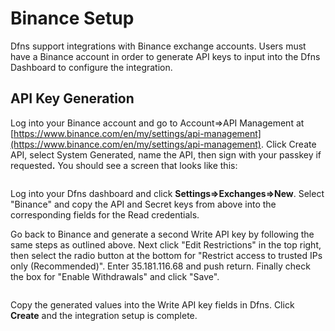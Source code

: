 # Binance Setup

Dfns support integrations with Binance exchange accounts.  Users must have a Binance account in order to generate API keys to input into the Dfns Dashboard to configure the integration.

## API Key Generation

Log into your Binance account and go to Account=>API Management at [https://www.binance.com/en/my/settings/api-management](https://www.binance.com/en/my/settings/api-management).   Click Create API, select System Generated, name the API, then sign with your passkey if requeste&#x64;**.**   You should see a screen that looks like this:

<figure><img src="../../../.gitbook/assets/Screenshot 2024-10-23 at 11.52.01 AM.png" alt=""><figcaption></figcaption></figure>

Log into your Dfns dashboard and click **Settings=>Exchanges=>New**.  Select "Binance" and copy the API and Secret keys from above into the corresponding fields for the Read credentials. &#x20;

Go back to Binance and generate a second Write API key by following the same steps as outlined above.  Next click "Edit Restrictions" in the top right, then select the radio button at the bottom for "Restrict access to trusted IPs only (Recommended)".  Enter 35.181.116.68 and push return.  Finally check the box for "Enable Withdrawals" and click "Save". &#x20;

<figure><img src="../../../.gitbook/assets/Screenshot 2024-10-23 at 11.56.44 AM.png" alt=""><figcaption></figcaption></figure>

Copy the generated values into the Write API key fields in Dfns. Click **Create** and the integration setup is complete.&#x20;

